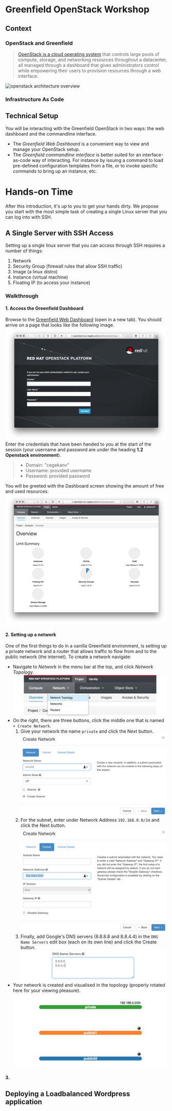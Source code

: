 
# Greenfield OpenStack Workshop

## Context

### OpenStack and Greenfield

> [OpenStack is a cloud operating system](https://www.openstack.org/software/) that controls large pools of compute, storage, and networking resources throughout a datacenter, all managed through a dashboard that gives administrators control while empowering their users to provision resources through a web interface.

![openstack architecture overview](https://www.openstack.org/themes/openstack/images/software/openstack-software-diagram.png)

### Infrastructure As Code

## Technical Setup

You will be interacting with the Greenfield OpenStack in two ways: the web dashboard and the commandline interface.

- The _Greenfield Web Dashboard_ is a convenient way to view and manage your OpenStack setup.
- The _Greenfield commandline interface_ is better suited for an interface-as-code way of interacting. For instance by issuing a command to load pre-defined configuration templates from a file, or to invoke specific commands to bring up an instance, etc.

# Hands-on Time

After this introduction, it's up to you to get your hands dirty. We propose you start with the most simple task of creating a single Linux server that you can log into with SSH.

## A Single Server with SSH Access

Setting up a single linux server that you can access through SSH requires a number of things:
1. Network 
2. Security Group (firewall rules that allow SSH traffic)
3. Image (a linux distro)
4. Instance (virtual machine)
5. Floating IP (to access your instance)

### Walkthrough

#### 1. Access the Greenfield Dashboard
Browse to the [Greenfield Web Dashboard](https://openstack-acc.cegeka.com) (open in a new tab). You should arrive on a page that looks like the following image.
    ![Greenfield Login](img/horizon-dashboard-login.png "Greenfield Login")
Enter the credentials that have been handed to you at the start of the session (your username and password are under the heading __1.2 Openstack environment__).

> - Domain: "cegekanv"
> - Username: provided username
> - Password: provided password

You will be greeted with the Dashboard screen showing the amount of free and used resources.
![Greenfield dashboard](img/horizon-dashboard.png "Greenfield dashboard")

#### 2. Setting up a network
One of the first things to do in a vanilla Greenfield environment, is setting up a private network and a router that allows traffic to flow from and to the public network (the internet). To create a network navigate:
    
- Navigate to _Network_ in the menu bar at the top, and click _Network Topology_. ![Network Topology tab](img/horizon-tab-network.png "Network Topology tab")
- On the right, there are three buttons, click the middle one that is named ```+ Create Network```. 
    1. Give your network the name ```private``` and click the Next button. ![Create Network](img/create-network.png)
    2. For the subnet, enter under Network Address ```192.168.0.0/24``` and click the Next button. ![Create Subnet](img/create-network-subnet.png)
    3. Finally, add Google's DNS servers (8.8.8.8 and 8.8.4.4) in the ```DNS Name Servers``` edit box (each on its own line) and click the Create button. ![Enter DNS](img/create-network-dns.png)
- Your network is created and visualised in the topology (properly rotated here for your viewing pleasure). ![Network Topology](img/create-network-done.png)

#### 3. 

## Deploying a Loadbalanced Wordpress application
